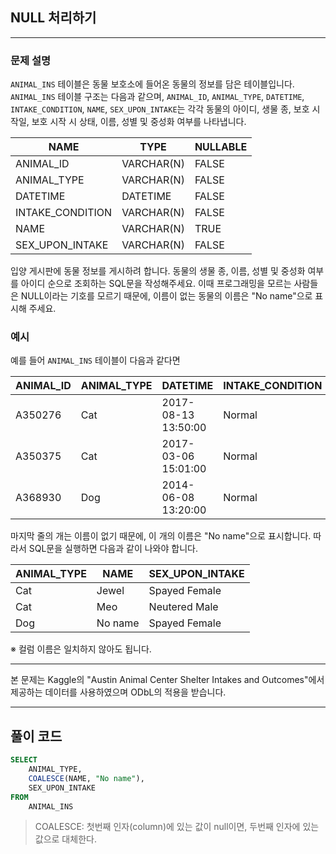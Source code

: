 ## NULL 처리하기

---

### 문제 설명

`ANIMAL_INS` 테이블은 동물 보호소에 들어온 동물의 정보를 담은 테이블입니다. `ANIMAL_INS` 테이블 구조는 다음과 같으며, `ANIMAL_ID`, `ANIMAL_TYPE`, `DATETIME`, `INTAKE_CONDITION`, `NAME`, `SEX_UPON_INTAKE`는 각각 동물의 아이디, 생물 종, 보호 시작일, 보호 시작 시 상태, 이름, 성별 및 중성화 여부를 나타냅니다.

| NAME             | TYPE       | NULLABLE |
| ---------------- | ---------- | -------- |
| ANIMAL_ID        | VARCHAR(N) | FALSE    |
| ANIMAL_TYPE      | VARCHAR(N) | FALSE    |
| DATETIME         | DATETIME   | FALSE    |
| INTAKE_CONDITION | VARCHAR(N) | FALSE    |
| NAME             | VARCHAR(N) | TRUE     |
| SEX_UPON_INTAKE  | VARCHAR(N) | FALSE    |

입양 게시판에 동물 정보를 게시하려 합니다. 동물의 생물 종, 이름, 성별 및 중성화 여부를 아이디 순으로 조회하는 SQL문을 작성해주세요. 이때 프로그래밍을 모르는 사람들은 NULL이라는 기호를 모르기 때문에, 이름이 없는 동물의 이름은 "No name"으로 표시해 주세요.

### 예시

예를 들어 `ANIMAL_INS` 테이블이 다음과 같다면

| ANIMAL_ID | ANIMAL_TYPE | DATETIME            | INTAKE_CONDITION | NAME  | SEX_UPON_INTAKE |
| --------- | ----------- | ------------------- | ---------------- | ----- | --------------- |
| A350276   | Cat         | 2017-08-13 13:50:00 | Normal           | Jewel | Spayed Female   |
| A350375   | Cat         | 2017-03-06 15:01:00 | Normal           | Meo   | Neutered Male   |
| A368930   | Dog         | 2014-06-08 13:20:00 | Normal           | NULL  | Spayed Female   |

마지막 줄의 개는 이름이 없기 때문에, 이 개의 이름은 "No name"으로 표시합니다. 따라서 SQL문을 실행하면 다음과 같이 나와야 합니다.

| ANIMAL_TYPE | NAME    | SEX_UPON_INTAKE |
| ----------- | ------- | --------------- |
| Cat         | Jewel   | Spayed Female   |
| Cat         | Meo     | Neutered Male   |
| Dog         | No name | Spayed Female   |

※ 컬럼 이름은 일치하지 않아도 됩니다.

---

본 문제는 Kaggle의 "Austin Animal Center Shelter Intakes and Outcomes"에서 제공하는 데이터를 사용하였으며 ODbL의 적용을 받습니다.

---

## 풀이 코드

```sql
SELECT
    ANIMAL_TYPE,
    COALESCE(NAME, "No name"),
    SEX_UPON_INTAKE
FROM
    ANIMAL_INS
```

> COALESCE: 첫번째 인자(column)에 있는 값이 null이면, 두번째 인자에 있는 값으로 대체한다.
